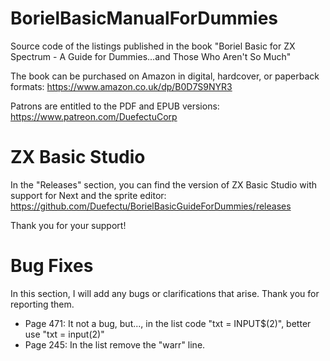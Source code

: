 # BorielBasicManualForDummies
Source code of the listings published in the book "Boriel Basic for ZX Spectrum - A Guide for Dummies...and Those Who Aren't So Much"

The book can be purchased on Amazon in digital, hardcover, or paperback formats: https://www.amazon.co.uk/dp/B0D7S9NYR3

Patrons are entitled to the PDF and EPUB versions: https://www.patreon.com/DuefectuCorp

# ZX Basic Studio
In the "Releases" section, you can find the version of ZX Basic Studio with support for Next and the sprite editor: https://github.com/Duefectu/BorielBasicGuideForDummies/releases

Thank you for your support!

# Bug Fixes
In this section, I will add any bugs or clarifications that arise. Thank you for reporting them.

- Page 471: It not a bug, but..., in the list code "txt = INPUT$(2)", better use "txt = input(2)"
- Page 245: In the list remove the "warr" line.
